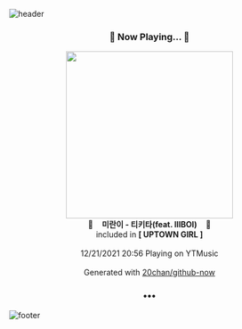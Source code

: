![header](https://capsule-render.vercel.app/api?type=wave&height=170&section=header&text=Hi.%20I'm%20SHIFT&fontColor=090707&fontAlignX=45&fontAlignY=65&fontSize=100)

<h3 align="center">🎵 Now Playing... 🎵</h3>
<p align="center">
  <a href="https://music.youtube.com/watch?v=-UrS4mYs3VE">
    <img width="300" src="https://lh3.googleusercontent.com/RYqyZBv5exNxnDpOaGT4hKy0atqRCvRssUHhEgWH4On3_L6uPSKVZ5jrlyAV_ClfzdctQ9g0U5mQM-g">
  </a>
  <br>
  🎵&nbsp&nbsp&nbsp <b>미란이 - 티키타(feat. lIlBOI)</b> &nbsp&nbsp&nbsp🎵
  <br>
  included in <b>[ UPTOWN GIRL ]</b>
  
  <br />
  <br />
  12/21/2021 20:56 Playing on YTMusic
  <br />
  <br />
  Generated with <a href="https://github.com/20chan/github-now">20chan/github-now</a>
</p>

<h3 align="center">•••</h3>

![footer](https://capsule-render.vercel.app/api?type=wave&height=150&section=footer)
